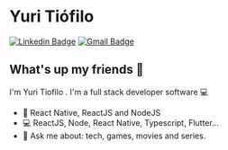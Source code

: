# Yuri Tiófilo 
[![Linkedin Badge](https://img.shields.io/badge/-YuriTiofilo-blue?style=flat-square&logo=Linkedin&logoColor=white&link=https://www.linkedin.com/in/yuri-tiofilo-3392bb153/)](https://www.linkedin.com/in/yuri-ti%C3%B3filo-silva-863806185/) 
[![Gmail Badge](https://img.shields.io/badge/-yuritiofilo12345@gmail.com-c14438?style=flat-square&logo=Gmail&logoColor=white&link=mailto:yuritiofilo12345@gmail.com)](mailto:yuritiofilo12345@gmail.com)

## What's up my friends 👋
I'm Yuri Tiofilo .
I'm a full stack developer software :computer:

- :purple_heart:   React Native, ReactJS and NodeJS
- :computer:   ReactJS, Node, React Native, Typescript, Flutter...
- 💬   Ask me about: tech, games, movies and series.
